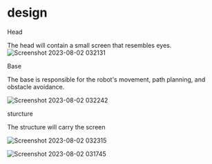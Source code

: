 # design
Head

The head will contain a small screen that resembles eyes.
![Screenshot 2023-08-02 032131](https://github.com/LOCO1S/design/assets/138608097/3b2ec168-f602-47ce-9b21-6651ce4d58c1)

Base

The base is responsible for the robot's movement, path planning, and obstacle avoidance.

![Screenshot 2023-08-02 032242](https://github.com/LOCO1S/design/assets/138608097/15f6b721-1658-4780-89d1-9360c6bdcc04)

sturcture

The structure will carry the screen

![Screenshot 2023-08-02 032315](https://github.com/LOCO1S/design/assets/138608097/5eece7f5-8406-456d-80d3-34ba9b4063d1)


![Screenshot 2023-08-02 031745](https://github.com/LOCO1S/design/assets/138608097/d596dbaa-cec7-40f9-8dbe-a6097656e6f9)
